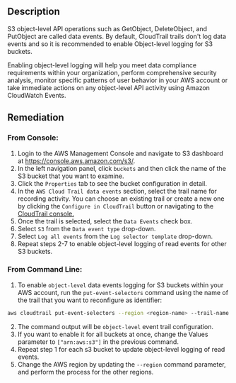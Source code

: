 ## Description

S3 object-level API operations such as GetObject, DeleteObject, and PutObject are called data events. By default, CloudTrail trails don't log data events and so it is recommended to enable Object-level logging for S3 buckets.

Enabling object-level logging will help you meet data compliance requirements within your organization, perform comprehensive security analysis, monitor specific patterns of user behavior in your AWS account or take immediate actions on any object-level API activity using Amazon CloudWatch Events.

## Remediation

### From Console:

1. Login to the AWS Management Console and navigate to S3 dashboard at https://console.aws.amazon.com/s3/.
2. In the left navigation panel, click `buckets` and then click the name of the S3 bucket that you want to examine.
3. Click the `Properties` tab to see the bucket configuration in detail.
4. In the `AWS Cloud Trail data events` section, select the trail name for recording activity. You can choose an existing trail or create a new one by clicking the `Configure in CloudTrail` button or navigating to the [CloudTrail console.](https://console.aws.amazon.com/cloudtrail/)
5. Once the trail is selected, select the `Data Events` check box.
6. Select `S3` from the `Data event type` drop-down.
7. Select `Log all events` from the `Log selector template` drop-down.
8. Repeat steps 2-7 to enable object-level logging of read events for other S3 buckets.

### From Command Line:

1. To enable `object-level` data events logging for S3 buckets within your AWS account, run the `put-event-selectors` command using the name of the trail that you want to reconfigure as identifier:

```bash
aws cloudtrail put-event-selectors --region <region-name> --trail-name <trail-name> --event-selectors '[{ "ReadWriteType": "ReadOnly", "IncludeManagementEvents":true, "DataResources": [{ "Type": "AWS::S3::Object", "Values": ["arn:aws:s3:::<s3-bucket-name>/"] }] }]'
```

2. The command output will be `object-level` event trail configuration.
3. If you want to enable it for all buckets at once, change the Values parameter to `["arn:aws:s3"]` in the previous command.
4. Repeat step 1 for each s3 bucket to update object-level logging of read events.
5. Change the AWS region by updating the `--region` command parameter, and perform the process for the other regions.
